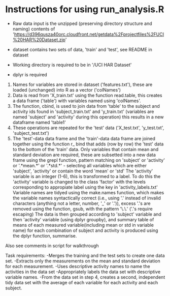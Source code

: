 # Instructions for using run_analysis.R

- Raw data input is the unzipped (preserving directory structure and naming) contents of 'https://d396qusza40orc.cloudfront.net/getdata%2Fprojectfiles%2FUCI%20HAR%20Dataset.zip'
- dataset contains two sets of data, 'train' and 'test', see README in dataset

- Working directory is required to be in '/UCI HAR Dataset'
- dplyr is required

1. Names for variables are stored in dataset ('features.txt'), these are loaded (unchanged) into R as a vector ('colNames')
2. Data is read from 'X_train.txt' using the function read.table, this creates a data frame ('table') with variables named using 'colNames'.
3. The function, cbind, is used to join data from 'table' to the subject and activity ids found in 'subject\_train.txt' and 'y\_train.txt' (variables are named 'subject' and 'activity' during this operation) this results in a new dataframe named 'table1'
4. These operations are repeated for the 'test' data ('X\_test.txt', 'y\_test.txt', 'subject_test.txt')
5. The 'test'-data data frame and the 'train'-data data frame are joined together using the function r\_
bind that adds (row by row) the 'test' data to the bottom of the 'train' data.
Only variables that contain mean and standard deviation are required, these are subsetted into a new data frame using the grepl function, pattern matching on 'subject' or 'activity' or '\.\*mean\.\*' or '\.\*std\.\*' - selecting all variables which are either 'subject', 'activity' or contain the word 'mean' or 'std'
The 'activity' variable is an integer (1-6), this is transformed to a label. To do this the 'activity' variable is changed to the class 'factor' with the levels corresponding to appropiate label using the key in 'activity_labels.txt'
Variable names are tidyed using the make.names function, which makes the variable names syntactically correct (i.e., using '\.' instead of invalid characters (anything not a letter, number, '\_' or '\.')), excess '\.'s are removed using the function, gsub, with the pattern '\\.\\.' ('\.'s require escaping)
The data is then grouped according to 'subject' variable and then 'activity' variable (using dplyr groupby), and summary table of means of each measured variable(including mean or std in variable name) for each combination of subject and activity is produced using the dplyr function, summarise.

Also see comments in script for walkthrough

 Task requirements:
    -Merges the training and the test sets to create one data set.
    -Extracts only the measurements on the mean and standard deviation for each measurement. 
    -Uses descriptive activity names to name the activities in the data set
    -Appropriately labels the data set with descriptive variable names. 
    -From the data set in step 4, creates a second, independent tidy data set with the average of each variable for         each activity and each subject.
